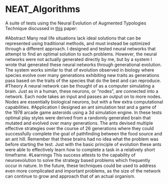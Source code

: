 # NEAT_Algorithms
A suite of tests using the Neural Evolution of Augmented Typologies Technique discussed in [this](http://nn.cs.utexas.edu/downloads/papers/stanley.ec02.pdf) paper:

#Abstract
Many real life situations lack ideal solutions that can be represented using traditional methods, and must instead be optimized through a different approach. I designed and tested neural networks that attempt to find an optimal solution to such problems. However, the neural networks were not actually generated directly by me, but by a system I wrote that generated these neural networks through generational evolution. The system works similar to that of evolution observed in biology where species evolve over many generations exhibiting new traits as generations pass based on the traits of the species that do the best and can reproduce.
#Theory
A neural network can be thought of as a computer simulating a brain. Just as in a human, these neurons, or “nodes”, are connected into a network. Each node takes an input and passes an output on to more nodes. Nodes are essentially biological neurons, but with a few extra computational capabilities.
#Application
I designed an ant simulation test and a game of the 1978 arcade game asteroids using a 3d simulation engine. In these tests optimal play styles were derived from a randomly generated brain that mutated and evolved over many generations. The ants devised multiple effective strategies over the course of 26 generations where they could successfully complete the goal of pathfinding between the food source and an ant hill. Remember that these brains had no idea what the problem was before starting the test. Just with the basic principle of evolution these ants were able to effectively learn how to complete a task in a relatively short timeframe.
#Learnings
This success attests to the capability of neuroevolution to solve the strategy based problems which frequently occur in nature. In the future, these techniques could be used to address even more complicated and important problems, as the size of the network can continue to grow and approach that of an actual organism.

